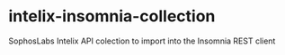 # intelix-insomnia-collection
 SophosLabs Intelix API colection to import into the Insomnia REST client
